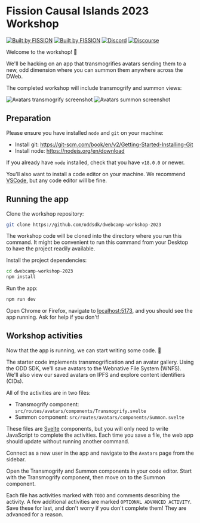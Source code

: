 # Fission Causal Islands 2023 Workshop

[![Built by FISSION](https://img.shields.io/badge/⌘-Built_by_FISSION-purple.svg)](https://fission.codes) [![Built by FISSION](https://img.shields.io/badge/@oddjs/odd-v0.37.0-purple.svg)](https://github.com/oddsdk/ts-odd) [![Discord](https://img.shields.io/discord/478735028319158273.svg)](https://discord.gg/zAQBDEq) [![Discourse](https://img.shields.io/discourse/https/talk.fission.codes/topics)](https://talk.fission.codes)

Welcome to the workshop! 👋

We'll be hacking on an app that transmogrifies avatars sending them to a new, odd dimension where you can summon them anywhere across the DWeb.

The completed workshop will include transmogrify and summon views:

![Avatars transmogrify screenshot](static//sequences/search.png)
![Avatars summon screenshot](static//sequences/collection.png)

## Preparation

Please ensure you have installed `node` and `git` on your machine:

- Install git: https://git-scm.com/book/en/v2/Getting-Started-Installing-Git
- Install node: https://nodejs.org/en/download

If you already have `node` installed, check that you have `v18.0.0` or newer.

You'll also want to install a code editor on your machine. We recommend [VSCode](https://code.visualstudio.com/download), but any code editor will be fine.

## Running the app

Clone the workshop repository:

```sh
git clone https://github.com/oddsdk/dwebcamp-workshop-2023
```

The workshop code will be cloned into the directory where you run this command. It might be convenient to run this command from your Desktop to have the project readily available.

Install the project dependencies:

```sh
cd dwebcamp-workshop-2023
npm install
```

Run the app:

```sh
npm run dev
```

Open Chrome or Firefox, navigate to [localhost:5173](http://localhost:5173), and you should see the app running. Ask for help if you don't!

## Workshop activities

Now that the app is running, we can start writing some code. 🙌

The starter code implements transmogrification and an avatar gallery. Using the ODD SDK, we'll save avatars to the Webnative File System (WNFS). We'll also view our saved avatars on IPFS and explore content identifiers (CIDs).

All of the activities are in two files:

- Transmogrify component: `src/routes/avatars/components/Transmogrify.svelte`
- Summon component: `src/routes/avatars/components/Summon.svelte`

These files are [Svelte](https://svelte.dev/) components, but you will only need to write JavaScript to complete the activities. Each time you save a file, the web app should update without running another command.

Connect as a new user in the app and navigate to the `Avatars` page from the sidebar.

Open the Transmogrify and Summon components in your code editor. Start with the Transmogrify component, then move on to the Summon component.

Each file has activities marked with `TODO` and comments describing the activity. A few additional activities are marked `OPTIONAL ADVANCED ACTIVITY`. Save these for last, and don't worry if you don't complete them! They are advanced for a reason.